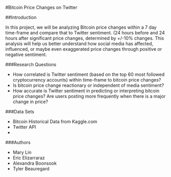 #Bitcoin Price Changes on Twitter

##Introduction

In this project, we will be analyzing Bitcoin price changes within a 7 day time-frame and compare that to Twitter sentiment. (24 hours before and 24 hours after significant price changes, determined by +/-10% changes. This analysis will help us better understand how social media has affected, influenced, or maybe even exaggerated price changes through positive or negative sentiment. 

###Research Questions

* How correlated is Twitter sentiment (based on the top 60 most followed cryptocurrency accounts) within time-frame to bitcoin price changes? 
* Is bitcoin price change reactionary or independent of media sentiment?
* How accurate is Twitter sentiment in predicting or interpreting bitcoin price changes?
Are users posting more frequently when there is a major change in price? 

###Data Sets
* Bitcoin Historical Data from Kaggle.com
* Twitter API
* 

###Authors
* Mary Lin
* Eric Elizarraraz
* Alexandra Boonsook
* Tyler Beauregard
